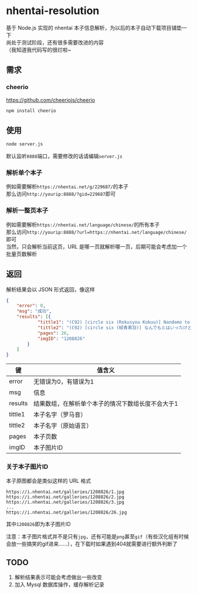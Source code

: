 # nhentai-resolution
基于 Node.js 实现的 nhentai 本子信息解析，为以后的本子自动下载项目铺垫一下  
尚处于测试阶段，还有很多需要改进的内容  
（我知道我代码写的很烂啦~

## 需求
### cheerio
https://github.com/cheeriojs/cheerio
```bash
npm install cheerio
```

## 使用
```bash
node server.js
```
默认监听`8888`端口，需要修改的话请编辑`server.js`  

### 解析单个本子
例如需要解析`https://nhentai.net/g/229687/`的本子  
那么访问`http://yourip:8888/?gid=229687`即可

### 解析一整页本子
例如需要解析`https://nhentai.net/language/chinese/`的所有本子  
那么访问`http://yourip:8888/?url=https://nhentai.net/language/chinese/`即可  
当然，只会解析当前这页，URL 是哪一页就解析哪一页，后期可能会考虑加一个批量页数解析

## 返回
解析结果会以 JSON 形式返回，像这样
```json
{
    "error": 0,
    "msg": "成功",
    "results": [{
            "tittle1": "(C92) [circle six (Rokusyou Kokuu)] Nandemo to wa Itta kedo... (Fate/Grand Order) [Chinese] [酱油水月月]",
            "tittle2": "(C92) [circle six (緑青黒羽)] なんでもとはいったけど… (Fate/Grand Order) [中国翻訳]",
            "pages": 26,
            "imgID": "1208826"
        }
    ]
}
```
 
| 键      | 值含义                                            |
|---------|---------------------------------------------------|
| error   | 无错误为0，有错误为1                              |
| msg     | 信息                                              |
| results | 结果数组，在解析单个本子的情况下数组长度不会大于1 |
| tittle1 | 本子名字（罗马音）                                |
| tittle2 | 本子名字（原始语言）                              |
| pages   | 本子页数                                          |
| imgID   | 本子图片ID                                        |

### 关于本子图片ID
本子原图都会是类似这样的 URL 格式
```
https://i.nhentai.net/galleries/1208826/1.jpg
https://i.nhentai.net/galleries/1208826/2.jpg
https://i.nhentai.net/galleries/1208826/3.jpg
...
https://i.nhentai.net/galleries/1208826/26.jpg
```
其中`1208826`即为本子图片ID  

注意：本子图片格式并不是只有`jpg`，还有可能是`png`甚至`gif`（有些汉化组有时候会放一些搞笑的gif进来……），在下载时如果遇到404就需要进行额外判断了

## TODO
1. 解析结果表示可能会考虑做出一些改变
1. 加入 Mysql 数据库操作，缓存解析记录
